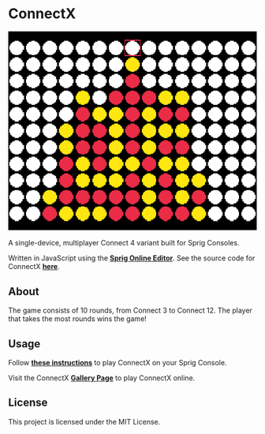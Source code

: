 # ConnectX

<p align="center"><img width="600" alt="Thumbnail Image of ConnectX" src="./ConnectX.png"></p>

A single-device, multiplayer Connect 4 variant built for Sprig Consoles. 

Written in JavaScript using the **[Sprig Online Editor](https://sprig.hackclub.com/editor)**. See the source code for ConnectX **[here](https://github.com/siddhp1/ConnectX/blob/main/games/ConnectX.js)**.

## About

The game consists of 10 rounds, from Connect 3 to Connect 12. The player that takes the most rounds wins the game!

## Usage

Follow **[these instructions](https://github.com/siddhp1/ConnectX/blob/main/docs/UPLOAD.md)** to play ConnectX on your Sprig Console.

Visit the ConnectX **[Gallery Page](https://sprig.hackclub.com/gallery/play/ConnectX)** to play ConnectX online.

## License

This project is licensed under the MIT License.

